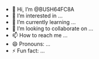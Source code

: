 - 👋 Hi, I’m @BUSH64FC8A
- 👀 I’m interested in ...
- 🌱 I’m currently learning ...
- 💞️ I’m looking to collaborate on ...
- 📫 How to reach me ...
- 😄 Pronouns: ...
- ⚡ Fun fact: ...

<!---
BUSH64FC8A/BUSH64FC8A is a ✨ special ✨ repository because its `README.md` (this file) appears on your GitHub profile.
You can click the Preview link to take a look at your changes.
--->
